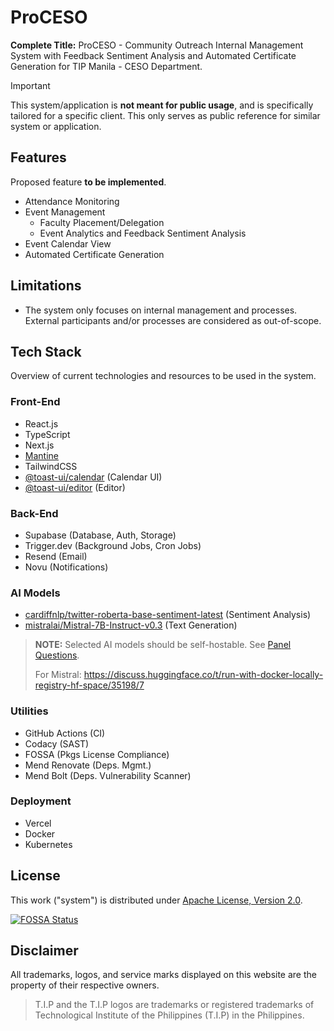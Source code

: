 # ProCESO

**Complete Title:**
ProCESO - Community Outreach Internal Management System with Feedback Sentiment Analysis and Automated Certificate Generation for TIP Manila - CESO Department.

> [!IMPORTANT]
> This system/application is **not meant for public usage**, and is specifically tailored for a specific client. This only serves as public reference for similar system or application.

## Features

Proposed feature **to be implemented**.

- Attendance Monitoring
- Event Management
  - Faculty Placement/Delegation
  - Event Analytics and Feedback Sentiment Analysis
- Event Calendar View
- Automated Certificate Generation


## Limitations

- The system only focuses on internal management and processes. External participants and/or processes are considered as out-of-scope.


## Tech Stack

Overview of current technologies and resources to be used in the system.

### Front-End

- React.js
- TypeScript
- Next.js
- [Mantine](https://mantine.dev/)
- TailwindCSS
- [@toast-ui/calendar](https://github.com/nhn/tui.calendar/tree/main/apps/react-calendar)  (Calendar UI)
- [@toast-ui/editor](https://github.com/nhn/tui.editor/tree/master/apps/react-editor) (Editor)

### Back-End

- Supabase (Database, Auth, Storage)
- Trigger.dev (Background Jobs, Cron Jobs)
- Resend (Email)
- Novu (Notifications)

### AI Models

- [cardiffnlp/twitter-roberta-base-sentiment-latest](https://huggingface.co/cardiffnlp/twitter-roberta-base-sentiment-latest) (Sentiment Analysis)
- [mistralai/Mistral-7B-Instruct-v0.3](https://huggingface.co/mistralai/Mistral-7B-Instruct-v0.3) (Text Generation)

> **NOTE:** Selected AI models should be self-hostable. See [Panel Questions](https://app.plane.so/deuz/projects/11d20b8a-9a14-409b-b87e-86167001e336/pages/219e3135-449a-4184-99aa-cb9329780317).
>
> For Mistral: <https://discuss.huggingface.co/t/run-with-docker-locally-registry-hf-space/35198/7>

### Utilities

- GitHub Actions (CI)
- Codacy (SAST)
- FOSSA (Pkgs License Compliance)
- Mend Renovate (Deps. Mgmt.)
- Mend Bolt (Deps. Vulnerability Scanner)

### Deployment

- Vercel
- Docker
- Kubernetes

## License

This work ("system") is distributed under [Apache License, Version 2.0](https://opensource.org/license/apache-2-0).

[![FOSSA Status](https://app.fossa.com/api/projects/git%2Bgithub.com%2Fjhdcruz%2FProCESO.svg?type=large&issueType=license)](https://app.fossa.com/projects/git%2Bgithub.com%2Fjhdcruz%2FProCESO?ref=badge_large&issueType=license)

## Disclaimer

All trademarks, logos, and service marks displayed on this website are the property of their respective owners.

> T.I.P and the T.I.P logos are trademarks or registered trademarks of Technological Institute of the Philippines (T.I.P) in the Philippines.
